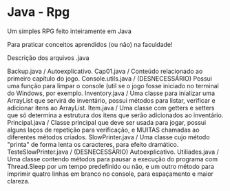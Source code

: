 # Java - Rpg
Um simples RPG feito inteiramente em Java

Para praticar conceitos aprendidos (ou não) na faculdade!


Descrição dos arquivos .java

Backup.java / Autoexplicativo.
Cap01.java / Conteúdo relacionado ao primeiro capítulo do jogo.
Console.utils.java / (DESNECESSÁRIO) Possui uma função para limpar o console (util se o jogo fosse iniciado no terminal do Windows, por exemplo.
Inventory.java / Uma classe para inializar uma ArrayList que servirá de inventário, possui métodos para listar, verificar e adicionar itens ao ArrayList.
Item.java / Uma classe com getters e setters que só determina a estrutura dos itens que serão adicionados ao inventário.
Principal.java / Classe principal que deve ser usada para jogar, possui alguns laços de repetição para verificação, e MUITAS chamadas ao diferentes métodos criados.
SlowPrinter.java / Uma classe cujo método "printa" de forma lenta os caracteres, para efeito dramático.
TesteSlowPrinter.java / (DESNECESSÁRIO) Autoexplicativo.
Utiliades.java / Uma classe contendo métodos para pausar a execução do programa com Thread.Sleep por um tempo predefinido ou não, e um outro método para imprimir quatro linhas em branco no console, para espaçamento e maior clareza.
